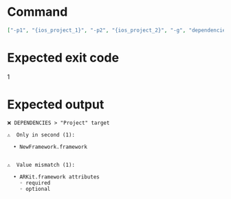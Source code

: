 # Command
```json
["-p1", "{ios_project_1}", "-p2", "{ios_project_2}", "-g", "dependencies", "-t", "Project", "-f", "console", "-v"]
```

# Expected exit code
1

# Expected output
```
❌ DEPENDENCIES > "Project" target

⚠️  Only in second (1):

  • NewFramework.framework


⚠️  Value mismatch (1):

  • ARKit.framework attributes
    ◦ required
    ◦ optional




```
